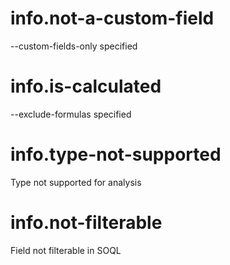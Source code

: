 # info.not-a-custom-field

--custom-fields-only specified

# info.is-calculated

--exclude-formulas specified

# info.type-not-supported

Type not supported for analysis

# info.not-filterable

Field not filterable in SOQL
